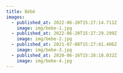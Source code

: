 ```yaml
---
title: Bébé
images:
  - published_at: 2022-06-20T15:27:14.711Z
    image: img/bebe-1.jpg
  - published_at: 2022-06-20T15:27:29.299Z
    image: img/bebe-2.jpg
  - published_at: 2021-07-08T15:27:41.406Z
    image: img/bebe-3.jpg
  - published_at: 2020-06-16T15:28:18.032Z
    image: img/bebe-4.jpg
---
```

